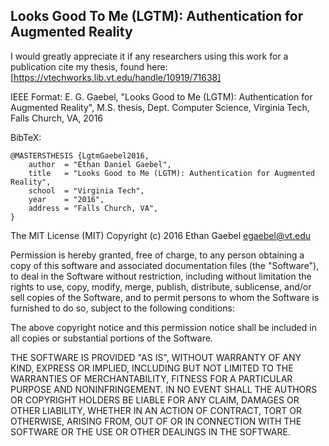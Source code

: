 Looks Good To Me (LGTM): Authentication for Augmented Reality
-------------------------------------------------------------

I would greatly appreciate it if any researchers using this work for a publication cite my thesis, found here: [https://vtechworks.lib.vt.edu/handle/10919/71638]

IEEE Format:
E. G. Gaebel, "Looks Good to Me (LGTM): Authentication for Augmented Reality", M.S. thesis, Dept. Computer Science, Virginia Tech, Falls Church, VA, 2016

BibTeX:
```
@MASTERSTHESIS {LgtmGaebel2016,
    author  = "Ethan Daniel Gaebel",  
    title   = "Looks Good to Me (LGTM): Authentication for Augmented Reality",  
    school  = "Virginia Tech",  
    year    = "2016",  
    address = "Falls Church, VA",  
}
```


The MIT License (MIT)
Copyright (c) 2016 Ethan Gaebel <egaebel@vt.edu>

Permission is hereby granted, free of charge, to any person obtaining a 
copy of this software and associated documentation files (the "Software"), 
to deal in the Software without restriction, including without limitation 
the rights to use, copy, modify, merge, publish, distribute, sublicense, 
and/or sell copies of the Software, and to permit persons to whom the 
Software is furnished to do so, subject to the following conditions:

The above copyright notice and this permission notice shall be included 
in all copies or substantial portions of the Software.

THE SOFTWARE IS PROVIDED "AS IS", WITHOUT WARRANTY OF ANY KIND, EXPRESS 
OR IMPLIED, INCLUDING BUT NOT LIMITED TO THE WARRANTIES OF MERCHANTABILITY, 
FITNESS FOR A PARTICULAR PURPOSE AND NONINFRINGEMENT. IN NO EVENT SHALL THE 
AUTHORS OR COPYRIGHT HOLDERS BE LIABLE FOR ANY CLAIM, DAMAGES OR OTHER 
LIABILITY, WHETHER IN AN ACTION OF CONTRACT, TORT OR OTHERWISE, ARISING 
FROM, OUT OF OR IN CONNECTION WITH THE SOFTWARE OR THE USE OR OTHER 
DEALINGS IN THE SOFTWARE.
